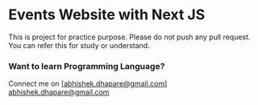 # Events Website with Next JS

This is project for practice purpose. Please do not push any pull request. You can refer this for study or understand.

### Want to learn Programming Language?

Connect me on [abhishek.dhapare@gmail.com] abhishek.dhapare@gmail.com

